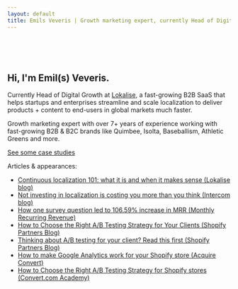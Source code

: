```yaml
---
layout: default
title: Emils Veveris | Growth marketing expert, currently Head of Digital Growth at Lokalise 
---
```

<br>
<br>
<br>


 
## Hi, I'm Emil(s) Veveris. ##

Currently Head of Digital Growth at [Lokalise](https://lokalise.com/), a fast-growing B2B SaaS that helps startups and enterprises streamline and scale localization to deliver products + content to end-users in global markets much faster.

Growth marketing expert with over 7+ years of experience working with fast-growing B2B & B2C brands like Quimbee, Isolta, Baseballism, Athletic Greens and more.

[See some case studies](https://www.emilsw.com/case-studies/) 


Articles & appearances: 

- [Continuous localization 101: what it is and when it makes sense (Lokalise blog)](https://lokalise.com/blog/continuous-localization-101/)
- [Not investing in localization is costing you more than you think (Intercom blog)](https://www.intercom.com/blog/not-investing-in-localization-is-costing-you-more-than-you-think/) 
- [How one survey question led to 106.59% increase in MRR (Monthly Recurring Revenue)](http://www.emilsw.com/articles/survey-case-study)
- [How to Choose the Right A/B Testing Strategy for Your Clients (Shopify Partners Blog)](https://www.shopify.com/partners/blog/how-to-choose-the-right-a-b-testing-strategy-for-your-clients)
- [Thinking about A/B testing for your client? Read this first (Shopify Partners Blog)](https://www.shopify.com/partners/blog/thinking-about-a-b-testing-for-your-client-read-this-first)
- [How to make Google Analytics work for your Shopify store (Acquire Convert)](http://acquireconvert.com/shopify-analytics/)
- [How to Choose the Right A/B Testing Strategy for Shopify stores (Convert.com Academy)](https://www.convert.com/academy/choose-b-testing-strategy-shopify-store/)


